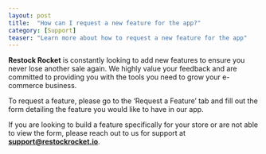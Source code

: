 ```yaml
---
layout: post
title:  "How can I request a new feature for the app?"
category: [Support]
teaser: "Learn more about how to request a new feature for the app"
---
```

**Restock Rocket** is constantly looking to add new features to ensure you never lose another sale again. We highly value your feedback and are committed to providing you with the tools you need to grow your e-commerce business.

To request a feature, please go to the ‘Request a Feature’ tab and fill out the form detailing the feature you would like to have in our app.

If you are looking to build a feature specifically for your store or are not able to view the form, please reach out to us for support at **support@restockrocket.io**.
